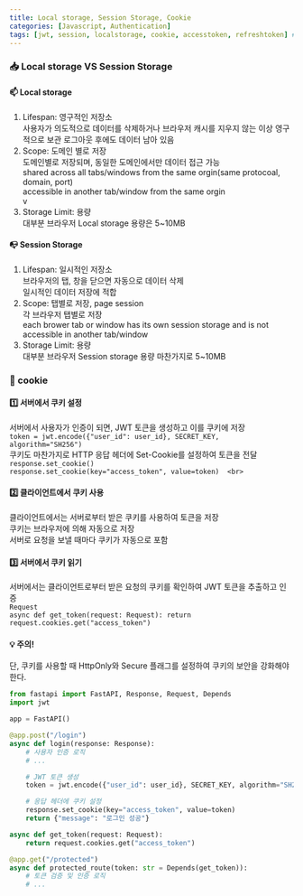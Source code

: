 ```yaml
---
title: Local storage, Session Storage, Cookie
categories: [Javascript, Authentication]
tags: [jwt, session, localstorage, cookie, accesstoken, refreshtoken] # TAG names should always be lowercase
---
```


### 📥 Local storage VS Session Storage

#### 📫 Local storage

1. Lifespan: 영구적인 저장소 <br>
   사용자가 의도적으로 데이터를 삭제하거나 브라우저 캐시를 지우지 않는 이상 영구적으로 보관
   로그아웃 후에도 데이터 남아 있음 <br>
2. Scope: 도메인 별로 저장 <br>
   도메인별로 저장되며, 동일한 도메인에서만 데이터 접근 가능 <br>
   shared across all tabs/windows from the same orgin(same protocoal, domain, port) <br>
   accessible in another tab/window from the same orgin <br>v
3. Storage Limit: 용량 <br>
   대부분 브라우저 Local storage 용량은 5~10MB <br>

#### 📭 Session Storage

1. Lifespan: 일시적인 저장소 <br>
   브라우저의 탭, 창을 닫으면 자동으로 데이터 삭제 <br>
   일시적인 데이터 저장에 적합 <br>
2. Scope: 탭별로 저장, page session <br>
   각 브라우저 탭별로 저장 <br>
   each brower tab or window has its own session storage and is not accessible in another tab/window <br>
3. Storage Limit: 용량 <br>
   대부분 브라우저 Session storage 용량 마찬가지로 5~10MB <br>

### 🍪 cookie

#### 1️⃣ 서버에서 쿠키 설정

서버에서 사용자가 인증이 되면, JWT 토큰을 생성하고 이를 쿠키에 저장 <br>
`token = jwt.encode({"user_id": user_id}, SECRET_KEY, algorithm="SH256")`<br>
쿠키도 마찬가지로 HTTP 응답 헤더에 Set-Cookie를 설정하여 토큰을 전달 <br>
`response.set_cookie()` <br>
`response.set_cookie(key="access_token", value=token)  <br>
`

#### 2️⃣ 클라이언트에서 쿠키 사용

클라이언트에서는 서버로부터 받은 쿠키를 사용하여 토큰을 저장 <br>
쿠키는 브라우저에 의해 자동으로 저장 <br>
서버로 요청을 보낼 때마다 쿠키가 자동으로 포함 <br>

#### 3️⃣ 서버에서 쿠키 읽기

서버에서는 클라이언트로부터 받은 요청의 쿠키를 확인하여 JWT 토큰을 추출하고 인증 <br>
`Request` <br>
`async def get_token(request: Request): return request.cookies.get("access_token")` <br>

#### 💡 주의!

단, 쿠키를 사용할 때 HttpOnly와 Secure 플래그를 설정하여 쿠키의 보안을 강화해야 한다. <br>

```python
from fastapi import FastAPI, Response, Request, Depends
import jwt

app = FastAPI()

@app.post("/login")
async def login(response: Response):
    # 사용자 인증 로직
    # ...

    # JWT 토큰 생성
    token = jwt.encode({"user_id": user_id}, SECRET_KEY, algorithm="SH256")

    # 응답 헤더에 쿠키 설정
    response.set_cookie(key="access_token", value=token)
    return {"message": "로그인 성공"}

async def get_token(request: Request):
    return request.cookies.get("access_token")

@app.get("/protected")
async def protected_route(token: str = Depends(get_token)):
    # 토큰 검증 및 인증 로직
    # ...

```
